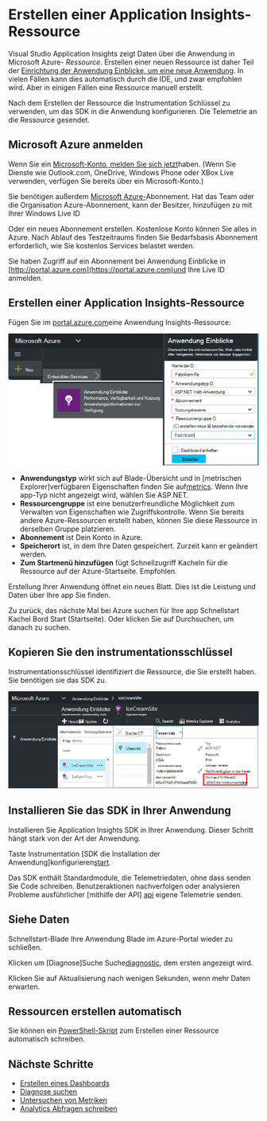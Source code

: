 <properties 
    pageTitle="Erstellen einer neuen Anwendung Einblicke Ressource | Microsoft Azure" 
    description="Einrichten der Anwendung Einblicke Überwachung eine neue live-Anwendung. Web-basierten Ansatz." 
    services="application-insights" 
    documentationCenter=""
    authors="alancameronwills" 
    manager="douge"/>

<tags 
    ms.service="application-insights" 
    ms.workload="tbd" 
    ms.tgt_pltfrm="ibiza" 
    ms.devlang="na" 
    ms.topic="article" 
    ms.date="08/26/2016" 
    ms.author="awills"/>

# <a name="create-an-application-insights-resource"></a>Erstellen einer Application Insights-Ressource

Visual Studio Application Insights zeigt Daten über die Anwendung in Microsoft Azure- *Ressource*. Erstellen einer neuen Ressource ist daher Teil der [Einrichtung der Anwendung Einblicke, um eine neue Anwendung][start]. In vielen Fällen kann dies automatisch durch die IDE, und zwar empfohlen wird. Aber in einigen Fällen eine Ressource manuell erstellt.

Nach dem Erstellen der Ressource die Instrumentation Schlüssel zu verwenden, um das SDK in die Anwendung konfigurieren. Die Telemetrie an die Ressource gesendet.

## <a name="sign-up-to-microsoft-azure"></a>Microsoft Azure anmelden

Wenn Sie ein [Microsoft-Konto, melden Sie sich jetzt](http://live.com)haben. (Wenn Sie Dienste wie Outlook.com, OneDrive, Windows Phone oder XBox Live verwenden, verfügen Sie bereits über ein Microsoft-Konto.)

Sie benötigen außerdem [Microsoft Azure-](http://azure.com)Abonnement. Hat das Team oder die Organisation Azure-Abonnement, kann der Besitzer, hinzufügen zu mit Ihrer Windows Live ID

Oder ein neues Abonnement erstellen. Kostenlose Konto können Sie alles in Azure. Nach Ablauf des Testzeitraums finden Sie Bedarfsbasis Abonnement erforderlich, wie Sie kostenlos Services belastet werden. 

Sie haben Zugriff auf ein Abonnement bei Anwendung Einblicke in [http://portal.azure.com](https://portal.azure.com)und Ihre Live ID anmelden.


## <a name="create-an-application-insights-resource"></a>Erstellen einer Application Insights-Ressource
  

Fügen Sie im [portal.azure.com](https://portal.azure.com)eine Anwendung Insights-Ressource:

![Klicken Sie auf neue, Anwendung Einblicke](./media/app-insights-create-new-resource/01-new.png)


* **Anwendungstyp** wirkt sich auf Blade-Übersicht und in [metrischen Explorer]verfügbaren Eigenschaften finden Sie auf[metrics]. Wenn Ihre app-Typ nicht angezeigt wird, wählen Sie ASP.NET.
* **Ressourcengruppe** ist eine benutzerfreundliche Möglichkeit zum Verwalten von Eigenschaften wie Zugriffskontrolle. Wenn Sie bereits andere Azure-Ressourcen erstellt haben, können Sie diese Ressource in derselben Gruppe platzieren.
* **Abonnement** ist Dein Konto in Azure.
* **Speicherort** ist, in dem Ihre Daten gespeichert. Zurzeit kann er geändert werden.
* **Zum Startmenü hinzufügen** fügt Schnellzugriff Kacheln für die Ressource auf der Azure-Startseite. Empfohlen.

Erstellung Ihrer Anwendung öffnet ein neues Blatt. Dies ist die Leistung und Daten über Ihre app Sie finden. 

Zu zurück, das nächste Mal bei Azure suchen für Ihre app Schnellstart Kachel Bord Start (Startseite). Oder klicken Sie auf Durchsuchen, um danach zu suchen.


## <a name="copy-the-instrumentation-key"></a>Kopieren Sie den instrumentationsschlüssel

Instrumentationsschlüssel identifiziert die Ressource, die Sie erstellt haben. Sie benötigen sie das SDK zu.

![Klicken Sie auf Werkzeuge und Vorlagen, klicken Sie auf Instrumentation STRG + C](./media/app-insights-create-new-resource/02-props.png)

## <a name="install-the-sdk-in-your-app"></a>Installieren Sie das SDK in Ihrer Anwendung

Installieren Sie Application Insights SDK in Ihrer Anwendung. Dieser Schritt hängt stark von der Art der Anwendung. 

Taste Instrumentation [SDK die Installation der Anwendung]konfigurieren[start].

Das SDK enthält Standardmodule, die Telemetriedaten, ohne dass senden Sie Code schreiben. Benutzeraktionen nachverfolgen oder analysieren Probleme ausführlicher [mithilfe der API] [ api] eigene Telemetrie senden.


## <a name="monitor"></a>Siehe Daten

Schnellstart-Blade Ihre Anwendung Blade im Azure-Portal wieder zu schließen.

Klicken um [Diagnose]Suche Suche[diagnostic], dem ersten angezeigt wird. 

Klicken Sie auf Aktualisierung nach wenigen Sekunden, wenn mehr Daten erwarten.

## <a name="creating-a-resource-automatically"></a>Ressourcen erstellen automatisch

Sie können ein [PowerShell-Skript](app-insights-powershell-script-create-resource.md) zum Erstellen einer Ressource automatisch schreiben.

## <a name="next-steps"></a>Nächste Schritte

* [Erstellen eines Dashboards](app-insights-dashboards.md)
* [Diagnose suchen](app-insights-diagnostic-search.md)
* [Untersuchen von Metriken](app-insights-metrics-explorer.md)
* [Analytics Abfragen schreiben](app-insights-analytics.md)


<!--Link references-->

[api]: app-insights-api-custom-events-metrics.md
[diagnostic]: app-insights-diagnostic-search.md
[metrics]: app-insights-metrics-explorer.md
[start]: app-insights-overview.md

 